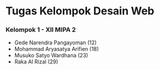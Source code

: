 # Tugas Kelompok Desain Web
### Kelompok 1 - XII MIPA 2
* Gede Narendra Pangayoman   (12)
* Mohammad Aryasatya Arifien (18)
* Musuko Satyo Wardhana      (23)
* Raka Al Rizal              (29)
